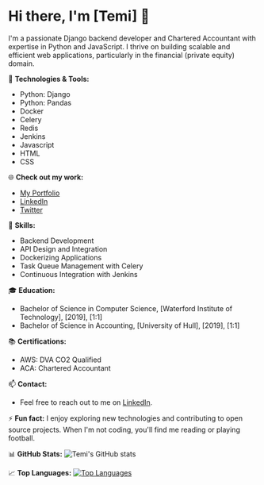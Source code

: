 # Hi there, I'm [Temi] 👋

I'm a passionate Django backend developer and Chartered Accountant with expertise in Python and JavaScript. I thrive on building scalable and efficient web applications, particularly in the financial (private equity) domain.


🚀 **Technologies & Tools:**
- Python: Django
- Python: Pandas
- Docker
- Celery
- Redis
- Jenkins
- Javascript
- HTML
- CSS

🌐 **Check out my work:**
- [My Portfolio](https://your-portfolio-link.com)
- [LinkedIn](https://www.linkedin.com/in/your-linkedin-profile)
- [Twitter](https://twitter.com/your-twitter-handle)

🔧 **Skills:**
- Backend Development
- API Design and Integration
- Dockerizing Applications
- Task Queue Management with Celery
- Continuous Integration with Jenkins

🎓 **Education:**
- Bachelor of Science in Computer Science, [Waterford Institute of Technology], [2019], [1:1]
- Bachelor of Science in Accounting, [University of Hull], [2019], [1:1]

📚 **Certifications:**
- AWS: DVA CO2 Qualified
- ACA: Chartered Accountant 

📫 **Contact:**
- Feel free to reach out to me on [LinkedIn](https://www.linkedin.com/in/temi9568).

⚡ **Fun fact:**
I enjoy exploring new technologies and contributing to open source projects. When I'm not coding, you'll find me reading or playing football.

📊 **GitHub Stats:**
![Temi's GitHub stats](https://github-readme-stats.vercel.app/api?username=anuraghazra&show_icons=true&theme=radical)

📈 **Top Languages:**
[![Top Languages](https://github-readme-stats.vercel.app/api/top-langs/?username=Temi9568&layout=compact&theme=radical)](https://github.com/Temi9568)


